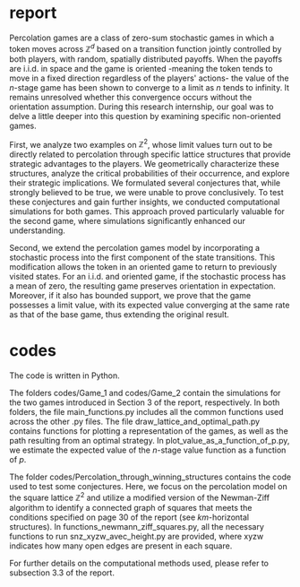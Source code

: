 # report

Percolation games are a class of zero-sum stochastic games in which a token moves across $\mathbb{Z}^d$ based on a transition function jointly controlled by both players, with random, spatially distributed payoffs. When the payoffs are i.i.d. in space and the game is oriented -meaning the token tends to move in a fixed direction regardless of the players' actions- the value of the $n$-stage game has been shown to converge to a limit as $n$ tends to infinity. It remains unresolved whether this convergence occurs without the orientation assumption. During this research internship, our goal was to delve a little deeper into this question by examining specific non-oriented games. 

First, we analyze two examples on $\mathbb{Z}^2$, whose limit values turn out to be directly related to percolation through specific lattice structures that provide strategic advantages to the players. We geometrically characterize these structures, analyze the critical probabilities of their occurrence, and explore their strategic implications. We formulated several conjectures that, while strongly believed to be true, we were unable to prove conclusively. To test these conjectures and gain further insights, we conducted computational simulations for both games. This approach proved particularly valuable for the second game, where simulations significantly enhanced our understanding.

Second, we extend the percolation games model by incorporating a stochastic process into the first component of the state transitions. This modification allows the token in an oriented game to return to previously visited states. For an i.i.d. and oriented game, if the stochastic process has a mean of zero, the resulting game preserves orientation in expectation. Moreover, if it also has bounded support, we prove that the game possesses a limit value, with its expected value converging at the same rate as that of the base game, thus extending the original result.

# codes

The code is written in Python.

The folders codes/Game_1 and codes/Game_2 contain the simulations for the two games introduced in Section 3 of the report, respectively. In both folders, the file main_functions.py includes all the common functions used across the other .py files. The file draw_lattice_and_optimal_path.py contains functions for plotting a representation of the games, as well as the path resulting from an optimal strategy. In plot_value_as_a_function_of_p.py, we estimate the expected value of the $n$-stage value function as a function of $p$.

The folder codes/Percolation_through_winning_structures contains the code used to test some conjectures. Here, we focus on the percolation model on the square lattice $\mathbb{Z}^2$ and utilize a modified version of the Newman-Ziff algorithm to identify a connected graph of squares that meets the conditions specified on page 30 of the report (see $km$-horizontal structures). In functions_newmann_ziff_squares.py, all the necessary functions to run snz_xyzw_avec_height.py are provided, where xyzw indicates how many open edges are present in each square.

For further details on the computational methods used, please refer to subsection 3.3 of the report.


